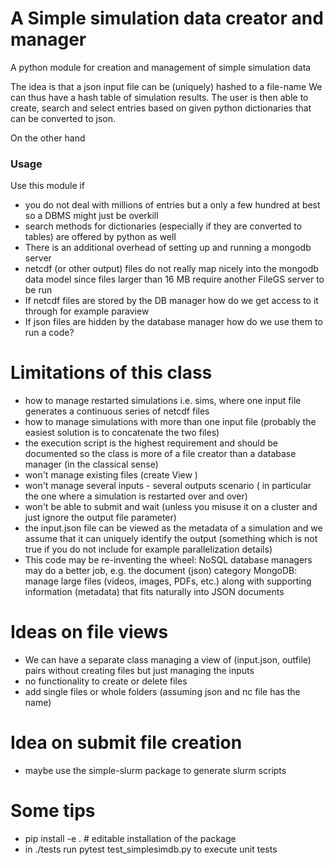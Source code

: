 # A Simple simulation data creator and manager
A python module for creation and management of simple simulation data

 The idea is that a json input file can be (uniquely) hashed to a file-name
 We can thus have a hash table of simulation results. The user is then able to
 create, search and select entries based on given python dictionaries
 that can be converted to json.

On the other hand
### Usage
 Use this module if
 - you do not deal with millions of entries but a only a few hundred at best so
   a DBMS might just be overkill
 - search methods for dictionaries (especially if they are converted to tables)
    are offered by python as well
 - There is an additional overhead of setting up and running a mongodb server
 - netcdf (or other output) files do not really map nicely into the mongodb data model since
   files larger than 16 MB require another FileGS server to be run
 - If netcdf files are stored by the DB manager how do we get access to it
   through for example paraview
 - If json files are hidden by the database manager how do we use them to run a
   code?

# Limitations of this class
 - how to manage restarted simulations i.e. sims, where one input file
   generates a continuous series of netcdf files
 - how to manage simulations with more than one input file (probably the
   easiest solution is to concatenate the two files)
 - the execution script is the highest requirement and should be documented
   so the class is more of a file creator than a database manager (in the
   classical sense)
 - won't manage existing files (create View )
 - won't manage several inputs - several outputs scenario ( in particular the one
   where a simulation is restarted over and over)
 - won't be able to submit and wait (unless you misuse it on a cluster and
   just ignore the output file parameter)
 - the input.json file can be viewed as the metadata of a simulation and we assume
   that it can uniquely identify the output (something which is not true if you do
   not include for example parallelization details)
 - This code may be re-inventing the wheel: NoSQL database managers may do a
    better job, e.g. the document (json) category MongoDB: manage large files
    (videos, images, PDFs, etc.) along with supporting information (metadata) that
    fits naturally into JSON documents
# Ideas on file views
 - We can have a separate class managing a view of (input.json, outfile) pairs
   without creating files but just managing the inputs
 - no functionality to create or delete files
 - add single files or whole folders (assuming json and nc file has the name)
# Idea on submit file creation
 - maybe use the simple-slurm package to generate slurm scripts


# Some tips

 - pip install -e . # editable installation of the package
 - in ./tests run pytest test_simplesimdb.py to execute unit tests
